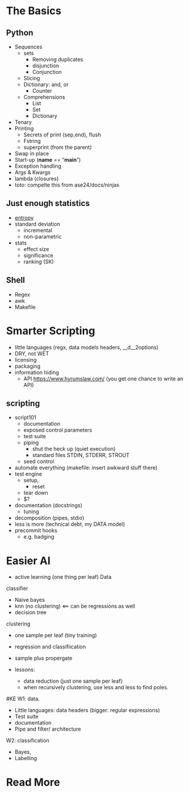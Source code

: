 # The Basics

## Python 

- Sequences
  - sets
    - Removing duplicates
    - disjunction
    - Conjunction
  - Slicing
  - Dictionary: and, or
    - Counter
  - Comprehensions
    - List
    - Set
    - Dictionary
- Tenary
- Printing
  - Secrets of print (sep,end), flush
  - Fstring
  - superprint (from the parent)
- Swap in place
- Start-up (__name__ == “__main__”)
- Exception handling
- Args & Kwargs
- lambda (closures)
- toto: compelte this from ase24/docs/ninjas

## Just enough statistics

- [entropy](entropy.md)
- standard deviation
  - incremental
  - non-parametric
- stats
  - effect size
  - significance
  - ranking (SK)

## Shell

- Regex
- awk
- Makefile

# Smarter Scripting
- little languages (regx, data models headers, __d__2options)
- DRY, not WET
- licensing
- packaging
- information hiding
  - API https://www.hyrumslaw.com/ (you get one chance to write an API)

## scripting

- script101
    - documentation
  - exposed control parameters
  - test suite
  - piping
    - shut the heck up (quiet execution)
    - standard files STDIN, STDERR, STROUT
  - seed control
- automate everything (makefile: insert awkward stuff there)
- test engine
  - setup,
    - reset
  - tear down
  - $?
- documentation (docstrings)
  - tuning
- decomposition (pipes, stdio)
- less is more (technical debt, my DATA model)
- precommit hooks
  - e.g. badging

# Easier AI

- active learning (one thing per leaf)
Data

classifier
- Naive bayes
- knn (no clustering) <== can be regressions as well
- decision tree

clustering
- one sample per leaf (tiny training)
- regression and classifiication
- sample plus propergate

- lessons:
  - data reduction (just one sample per leaf)
  - when recursively clustering, use less and less to find poles.

#KE
W1: data.
  -   Little languages: data headers (bigger: regular expressions)
- Test suite
- documentation
- Pipe and filter/ architecture

W2: classification
- Bayes, 
- Labelling

# Read More
